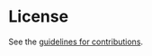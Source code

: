 # License

See the
[guidelines for contributions](https://github.com/ietf-wg-httpapi/idempotency/blob/main/CONTRIBUTING.md).
